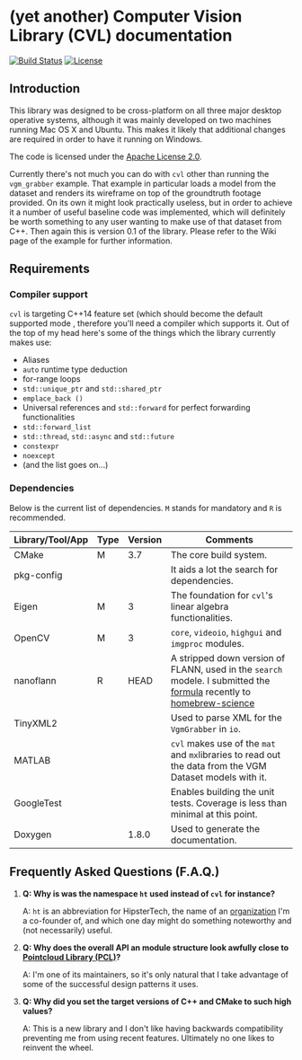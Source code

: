 # (yet another) Computer Vision Library (CVL) documentation

[![Build Status](https://travis-ci.org/SergioRAgostinho/cvl.svg?branch=master)](https://travis-ci.org/SergioRAgostinho/cvl) [![License](https://img.shields.io/badge/License-Apache%202.0-blue.svg)](https://opensource.org/licenses/Apache-2.0)

## Introduction

This library was designed to be cross-platform on all three major desktop operative systems, although it was mainly developed on two machines running Mac OS X and Ubuntu. This makes it likely that additional changes are required in order to have it running on Windows.

The code is licensed under the [Apache License 2.0](https://tldrlegal.com/license/apache-license-2.0-(apache-2.0)).

Currently there's not much you can do with `cvl` other than running the `vgm_grabber` example. That example in particular loads a model from the dataset and renders its wireframe on top of the groundtruth footage provided. On its own it might look practically useless, but in order to achieve it a number of useful baseline code was implemented, which will definitely be worth something to any user wanting to make use of that dataset from C++. Then again this is version 0.1 of the library. Please refer to the Wiki page of the example for further information.

## Requirements

### Compiler support

`cvl` is targeting C++14 feature set (which should become the default supported mode , therefore you'll need a compiler which supports it. Out of the top of my head here's some of the things which the library currently makes use:
-	Aliases
-	`auto` runtime type deduction
-	for-range loops
-	`std::unique_ptr` and `std::shared_ptr`
-	`emplace_back ()`
-	Universal references and `std::forward` for perfect forwarding functionalities
-	`std::forward_list`
-	`std::thread`, `std::async` and `std::future`
-	`constexpr`
-	`noexcept`
-	(and the list goes on...)

### Dependencies

Below is the current list of dependencies. `M` stands for mandatory and `R` is recommended.


| Library/Tool/App | Type | Version | Comments |
|------------------|------|---------|----------|
| CMake			   | M    | 3.7     | The core build system. |
| pkg-config	   |      |         | It aids a lot the search for dependencies. |
| Eigen	   		   | M    | 3       | The foundation for `cvl`'s linear algebra functionalities. |
| OpenCV   		   | M    | 3       | `core`, `videoio`, `highgui` and `imgproc` modules. |
| nanoflann		   | R    | HEAD    | A stripped down version of FLANN, used in the `search` modele. I submitted the [formula](https://github.com/Homebrew/homebrew-science/pull/6139) recently to [homebrew-science](https://github.com/Homebrew/homebrew-science)|
| TinyXML2		   |      | 	    | Used to parse XML for the `VgmGrabber` in `io`. |
| MATLAB		   |      | 	    | `cvl` makes use of the `mat` and `mx`libraries to read out the data from the VGM Dataset models with it. |
| GoogleTest	   |      | 	    | Enables building the unit tests. Coverage is less than minimal at this point. |
| Doxygen	   	   |      | 1.8.0   | Used to generate the documentation. |


## Frequently Asked Questions (F.A.Q.)

1. 	**Q: Why is was the namespace `ht` used instead of `cvl` for instance?**

	A: `ht` is an abbreviation for HipsterTech, the name of an [organization](https://github.com/HipsterTech) I'm a co-founder of, and which one day might do something noteworthy and (not necessarily) useful.

2. 	**Q: Why does the overall API an module structure look awfully close to [Pointcloud Library (PCL)](https://github.com/PointCloudLibrary/pcl)?**

	A: I'm one of its maintainers, so it's only natural that I take advantage of some of the successful design patterns it uses.

3. 	**Q: Why did you set the target versions of C++ and CMake to such high values?**

	A: This is a new library and I don't like having backwards compatibility preventing me from using recent features. Ultimately no one likes to reinvent the wheel.
